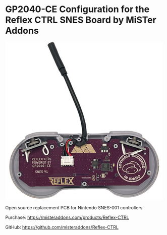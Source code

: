 # GP2040-CE Configuration for the Reflex CTRL SNES Board by MiSTer Addons

![Reflex CTRL SNES](https://github.com/misteraddons/Reflex-CTRL/raw/main/Images/snes.png)

Open source replacement PCB for Nintendo SNES-001 controllers

Purchase: https://misteraddons.com/products/Reflex-CTRL

GitHub: https://github.com/misteraddons/Reflex-CTRL
